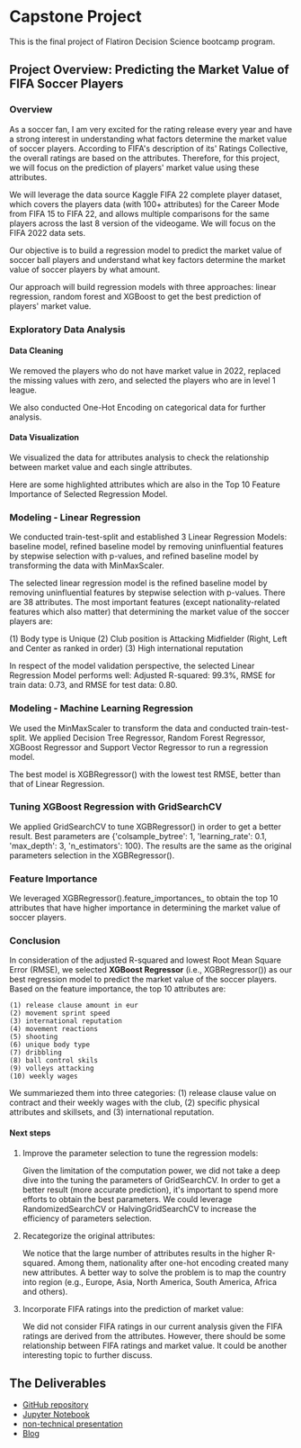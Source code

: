 # Capstone Project

This is the final project of Flatiron Decision Science bootcamp program. 


## Project Overview: Predicting the Market Value of FIFA Soccer Players

### Overview

As a soccer fan, I am very excited for the rating release every year and have a strong interest in understanding what factors determine the market value of soccer players. According to FIFA's description of its' Ratings Collective, the overall ratings are based on the attributes. Therefore, for this project, we will focus on the prediction of players' market value using these attributes.

We will leverage the data source Kaggle FIFA 22 complete player dataset, which covers the players data (with 100+ attributes) for the Career Mode from FIFA 15 to FIFA 22, and allows multiple comparisons for the same players across the last 8 version of the videogame. We will focus on the FIFA 2022 data sets.

Our objective is to build a regression model to predict the market value of soccer ball players and understand what key factors determine the market value of soccer players by what amount.

Our approach will build regression models with three approaches: linear regression, random forest and XGBoost to get the best prediction of players' market value.


### Exploratory Data Analysis

#### Data Cleaning

We removed the players who do not have market value in 2022, replaced the missing values with zero, and selected the players who are in level 1 league.

We also conducted One-Hot Encoding on categorical data for further analysis. 


#### Data Visualization 

We visualized the data for attributes analysis to check the relationship between market value and each single attributes. 

Here are some highlighted attributes which are also in the Top 10 Feature Importance of Selected Regression Model.




### Modeling - Linear Regression

We conducted train-test-split and established 3 Linear Regression Models: baseline model, refined baseline model by removing uninfluential features by stepwise selection with p-values, and refined baseline model by transforming the data with MinMaxScaler. 

The selected linear regression model is the refined baseline model by removing uninfluential features by stepwise selection with p-values. There are 38 attributes. The most important features (except nationality-related features which also matter) that determining the market value of the soccer players are:

(1) Body type is Unique
(2) Club position is Attacking Midfielder (Right, Left and Center as ranked in order)
(3) High international reputation

In respect of the model validation perspective, the selected Linear Regression Model performs well: Adjusted R-squared: 99.3%, RMSE for train data: 0.73, and RMSE for test data: 0.80.


### Modeling - Machine Learning Regression

We used the MinMaxScaler to transform the data and conducted train-test-split. We applied Decision Tree Regressor, Random Forest Regressor, XGBoost Regressor and Support Vector Regressor to run a regression model. 

The best model is XGBRegressor() with the lowest test RMSE, better than that of Linear Regression.


### Tuning XGBoost Regression with GridSearchCV 

We applied GridSearchCV to tune XGBRegressor() in order to get a better result. Best parameters are {'colsample_bytree': 1, 'learning_rate': 0.1, 'max_depth': 3, 'n_estimators': 100}. The results are the same as the original parameters selection in the XGBRegressor().


### Feature Importance 

We leveraged XGBRegressor().feature_importances_ to obtain the top 10 attributes that have higher importance in determining the market value of soccer players.

### Conclusion

In consideration of the adjusted R-squared and lowest Root Mean Square Error (RMSE), we selected **XGBoost Regressor** (i.e., XGBRegressor()) as our best regression model to predict the market value of the soccer players. Based on the feature importance, the top 10 attributes are:

    (1) release clause amount in eur
    (2) movement sprint speed
    (3) international reputation
    (4) movement reactions
    (5) shooting
    (6) unique body type
    (7) dribbling
    (8) ball control skils
    (9) volleys attacking
    (10) weekly wages

We summariezed them into three categories: 
    (1) release clause value on contract and their weekly wages with the club, 
    (2) specific physical attributes and skillsets, and 
    (3) international reputation.

#### Next steps

1. Improve the parameter selection to tune the regression models:
    
    Given the limitation of the computation power, we did not take a deep dive into the tuning the parameters of GridSearchCV. In order to get a better result (more accurate prediction), it's important to spend more efforts to obtain the best parameters. We could leverage RandomizedSearchCV or HalvingGridSearchCV to increase the efficiency of parameters selection.

2. Recategorize the original attributes:
    
    We notice that the large number of attributes results in the higher R-squared. Among them, nationality after one-hot encoding created many new attributes. A better way to solve the problem is to map the country into region (e.g., Europe, Asia, North America, South America, Africa and others).

3. Incorporate FIFA ratings into the prediction of market value:
    
    We did not consider FIFA ratings in our current analysis given the FIFA ratings are derived from the attributes. However, there should be some relationship between FIFA ratings and market value. It could be another interesting topic to further discuss.
    

## The Deliverables


* [GitHub repository](https://github.com/carlearn/dsc-capstone-project)
* [Jupyter Notebook](https://github.com/carlearn/dsc-capstone-project/blob/main/student_notebook.ipynb)
* [non-technical presentation]()
* [Blog](https://medium.com/@carrielearn/predicting-the-market-value-of-fifa-soccer-players-db0df4e4a651)


